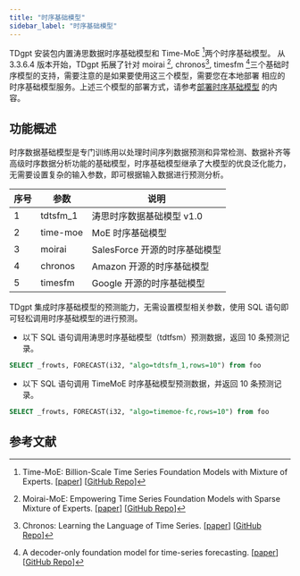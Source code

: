 ```yaml
---
title: "时序基础模型"
sidebar_label: "时序基础模型"
---
```


TDgpt 安装包内置涛思数据时序基础模型和 Time-MoE [^1]两个时序基础模型。
从 3.3.6.4 版本开始，TDgpt 拓展了针对 moirai [^2], chronos[^3], timesfm [^4]三个基础时序模型的支持，需要注意的是如果要使用这三个模型，需要您在本地部署
相应的时序基础模型服务。上述三个模型的部署方式，请参考[部署时序基础模型](../09-dev/04-tsfm/index.md) 的内容。

## 功能概述

时序数据基础模型是专门训练用以处理时间序列数据预测和异常检测、数据补齐等高级时序数据分析功能的基础模型，时序基础模型继承了大模型的优良泛化能力，无需要设置复杂的输入参数，即可根据输入数据进行预测分析。

| 序号  | 参数       | 说明                   |
|-----|----------|----------------------|
| 1   | tdtsfm_1 | 涛思时序数据基础模型 v1.0      |
| 2   | time-moe | MoE 时序基础模型           |
| 3   | moirai   | SalesForce 开源的时序基础模型 |
| 4   | chronos  | Amazon 开源的时序基础模型     |
| 5   | timesfm  | Google 开源的时序基础模型     |


TDgpt 集成时序基础模型的预测能力，无需设置模型相关参数，使用 SQL 语句即可轻松调用时序基础模型的进行预测。

- 以下 SQL 语句调用涛思时序基础模型（tdtfsm）预测数据，返回 10 条预测记录。

```SQL
SELECT _frowts, FORECAST(i32, "algo=tdtsfm_1,rows=10") from foo
```

- 以下 SQL 语句调用 TimeMoE 时序基础模型预测数据，并返回 10 条预测记录。

```SQL
SELECT _frowts, FORECAST(i32, "algo=timemoe-fc,rows=10") from foo
```

## 参考文献

[^1]: Time-MoE: Billion-Scale Time Series Foundation Models with Mixture of Experts. [[paper](https://arxiv.org/abs/2409.16040)] [[GitHub Repo](https://github.com/Time-MoE/Time-MoE)]
[^2]: Moirai-MoE: Empowering Time Series Foundation Models with Sparse Mixture of Experts. [[paper](https://arxiv.org/abs/2410.10469)] [[GitHub Repo](https://github.com/SalesforceAIResearch/uni2ts)]
[^3]: Chronos: Learning the Language of Time Series. [[paper](https://arxiv.org/abs/2403.07815)] [[GitHub Repo](https://github.com/amazon-science/chronos-forecasting)]
[^4]: A decoder-only foundation model for time-series forecasting. [[paper](https://arxiv.org/abs/2310.10688)] [[GitHub Repo](https://github.com/google-research/timesfm/)]
